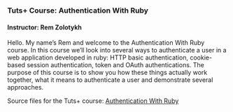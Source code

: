 ### Tuts+ Course: Authentication With Ruby
#### Instructor: Rem Zolotykh

Hello. My name’s Rem and welcome to the Authentication With Ruby course. In this course we’ll look into several ways to authenticate a user in a web application developed in ruby: HTTP basic authentication, cookie-based session authentication, token and OAuth authentications. The purpose of this course is to show you how these things actually work together, what it means to authenticate a user and demonstrate several approaches.


Source files for the Tuts+ course: [Authentication With Ruby](https://courses.tutsplus.com/courses/authentication-with-ruby)
